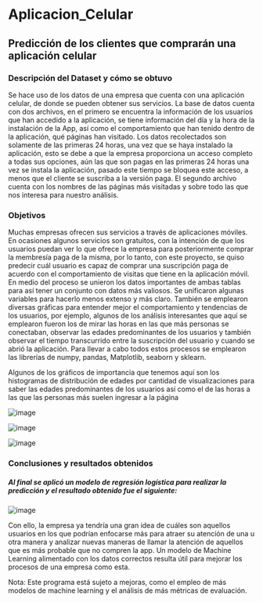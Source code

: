 # Aplicacion_Celular
## Predicción de los clientes que comprarán una aplicación celular 

### Descripción del Dataset y cómo se obtuvo
Se hace uso de los datos de una empresa que cuenta con una aplicación celular, de donde se pueden obtener sus servicios. 
La base de datos cuenta con dos archivos, en el primero se encuentra la información de los usuarios que han accedido a la aplicación, se tiene información del día y la hora de la instalación de la App, así como el comportamiento que han tenido dentro de la aplicación, qué páginas han visitado. Los datos recolectados son solamente de las primeras 24 horas, una vez que se haya instalado la aplicación, esto se debe a que la empresa proporciona un acceso completo a todas sus opciones, aún las que son pagas en las primeras 24 horas una vez se instala la aplicación, pasado este tiempo se bloquea este acceso, a menos que el cliente se suscriba a la versión paga.
El segundo archivo cuenta con los nombres de las páginas más visitadas y sobre todo las que nos interesa para nuestro análisis. 

### Objetivos
Muchas empresas ofrecen sus servicios a través de aplicaciones móviles. En ocasiones algunos servicios son gratuitos, con la intención de que los usuarios puedan ver lo que ofrece la empresa para posteriormente comprar la membresía paga de la misma, por lo tanto, con este proyecto, se quiso predecir cuál usuario es capaz de comprar una suscripción paga de acuerdo con el comportamiento de visitas que tiene en la aplicación móvil.
En medio del proceso se unieron los datos importantes de ambas tablas para así tener un conjunto con datos más valiosos. Se unificaron algunas variables para hacerlo menos extenso y más claro. También se emplearon diversas gráficas para entender mejor el comportamiento y tendencias de los usuarios, por ejemplo, algunos de los análisis interesantes que aquí se emplearon fueron los de mirar las horas en las que más personas se conectaban, observar las edades predominantes de los usuarios y también observar el tiempo transcurrido entre la suscripción del usuario y cuando se abrió la aplicación. 
Para llevar a cabo todos estos procesos se emplearon las librerías de numpy, pandas, Matplotlib, seaborn y sklearn.

Algunos de los gráficos de importancia que tenemos aquí son los histogramas de distribución de edades por cantidad de visualizaciones para saber las edades predominantes de los usuarios así como el de las horas a las que las personas más suelen ingresar a la página

![image](https://user-images.githubusercontent.com/43154438/118187587-c4d38f00-b404-11eb-837c-1cbfe0f1d5d5.png)

![image](https://user-images.githubusercontent.com/43154438/118187597-c7ce7f80-b404-11eb-91ed-0f785950c256.png)

![image](https://user-images.githubusercontent.com/43154438/118187610-cbfa9d00-b404-11eb-823b-98c9bbc39941.png)


### Conclusiones y resultados obtenidos
##### Al final se aplicó un modelo de regresión logística para realizar la predicción y el resultado obtenido fue el siguiente:

![image](https://user-images.githubusercontent.com/43154438/118187655-d74dc880-b404-11eb-8b48-95bf197c1677.png)

Con ello, la empresa ya tendría una gran idea de cuáles son aquellos usuarios en los que podrían enfocarse más para atraer su atención de una u otra manera y analizar nuevas maneras de llamar la atención de aquellos que es más probable que no compren la app. Un modelo de Machine Learning alimentado con los datos correctos resulta útil para mejorar los procesos de una empresa como esta. 

Nota: Este programa está sujeto a mejoras, como el empleo de más modelos de machine learning y el análisis de más métricas de evaluación.
